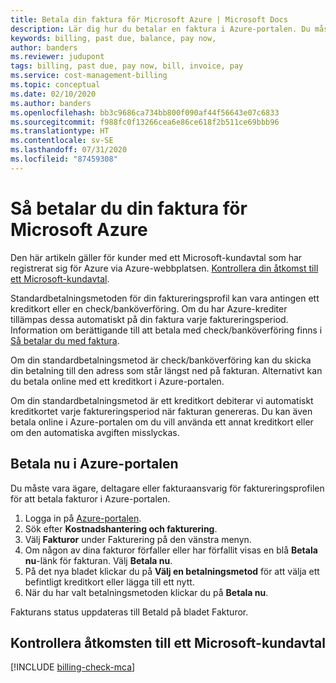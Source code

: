 ```yaml
---
title: Betala din faktura för Microsoft Azure | Microsoft Docs
description: Lär dig hur du betalar en faktura i Azure-portalen. Du måste vara ägare, deltagare eller fakturaansvarig för faktureringsprofilen för att betala i portalen.
keywords: billing, past due, balance, pay now,
author: banders
ms.reviewer: judupont
tags: billing, past due, pay now, bill, invoice, pay
ms.service: cost-management-billing
ms.topic: conceptual
ms.date: 02/10/2020
ms.author: banders
ms.openlocfilehash: bb3c9686ca734bb800f090af44f56643e07c6833
ms.sourcegitcommit: f988fc0f13266cea6e86ce618f2b511ce69bbb96
ms.translationtype: HT
ms.contentlocale: sv-SE
ms.lasthandoff: 07/31/2020
ms.locfileid: "87459308"
---
```

# <a name="how-to-pay-your-bill-for-microsoft-azure"></a>Så betalar du din faktura för Microsoft Azure

Den här artikeln gäller för kunder med ett Microsoft-kundavtal som har registrerat sig för Azure via Azure-webbplatsen. [Kontrollera din åtkomst till ett Microsoft-kundavtal](#check-access-to-a-microsoft-customer-agreement).

Standardbetalningsmetoden för din faktureringsprofil kan vara antingen ett kreditkort eller en check/banköverföring. Om du har Azure-krediter tillämpas dessa automatiskt på din faktura varje faktureringsperiod. Information om berättigande till att betala med check/banköverföring finns i [Så betalar du med faktura](../manage/pay-by-invoice.md).

Om din standardbetalningsmetod är check/banköverföring kan du skicka din betalning till den adress som står längst ned på fakturan. Alternativt kan du betala online med ett kreditkort i Azure-portalen.

Om din standardbetalningsmetod är ett kreditkort debiterar vi automatiskt kreditkortet varje faktureringsperiod när fakturan genereras. Du kan även betala online i Azure-portalen om du vill använda ett annat kreditkort eller om den automatiska avgiften misslyckas.

## <a name="pay-now-in-the-azure-portal"></a>Betala nu i Azure-portalen

Du måste vara ägare, deltagare eller fakturaansvarig för faktureringsprofilen för att betala fakturor i Azure-portalen.

1. Logga in på [Azure-portalen](https://portal.azure.com).
1. Sök efter **Kostnadshantering och fakturering**.
1. Välj **Fakturor** under Fakturering på den vänstra menyn.
1. Om någon av dina fakturor förfaller eller har förfallit visas en blå **Betala nu**-länk för fakturan. Välj **Betala nu**.
1. På det nya bladet klickar du på **Välj en betalningsmetod** för att välja ett befintligt kreditkort eller lägga till ett nytt.
1. När du har valt betalningsmetoden klickar du på **Betala nu**.

Fakturans status uppdateras till Betald på bladet Fakturor.

## <a name="check-access-to-a-microsoft-customer-agreement"></a>Kontrollera åtkomsten till ett Microsoft-kundavtal
[!INCLUDE [billing-check-mca](../../../includes/billing-check-mca.md)]
